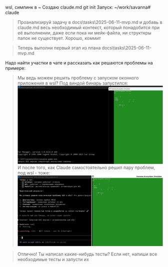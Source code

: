 wsl, симлинк в ~
Создаю claude.md
git init
Запуск: ~/work/savanna# claude

> Проанализируй задачу в docs\tasks\2025-06-11-mvp.md и добавь в claude.md весь необходимый контекст, который понадобится при её выполнении, даже если пока ни мейк-файла, ни структкры папок не существует.
Хорошо, коммит

> Теперь выполни первый этап из плана docs\tasks\2025-06-11-mvp.md

Надо найти участки в чате и рассказать как решаются проблемы на примере:
> Мы ведь можем решить проблему с запуском оконного приложения в wsl?
Под виндой бинарь запустился: ![Винда](<Screenshot 2025-06-12 000849.png>)
И после того, как Claude самостоятельно решил пару проблем, под wsl - тоже: ![WSL](<Screenshot 2025-06-12 001555.png>)

> Отлично! Ты написал какие-нибудь тесты? Если нет, напиши все необходимые тесты и запусти их
